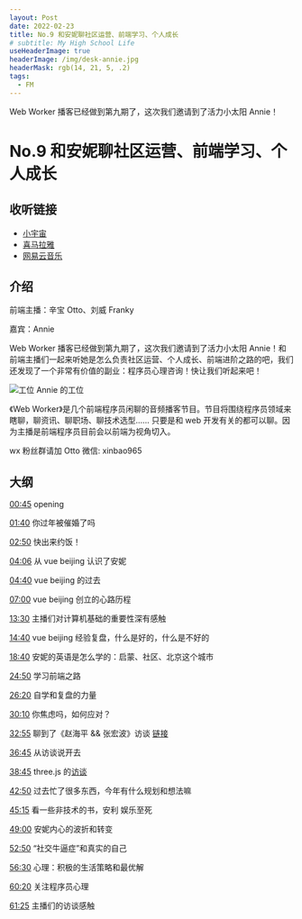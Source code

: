 ```yaml
---
layout: Post
date: 2022-02-23
title: No.9 和安妮聊社区运营、前端学习、个人成长
# subtitle: My High School Life
useHeaderImage: true
headerImage: /img/desk-annie.jpg
headerMask: rgb(14, 21, 5, .2)
tags:
  - FM
---
```


Web Worker 播客已经做到第九期了，这次我们邀请到了活力小太阳 Annie！

<!-- more -->

# No.9 和安妮聊社区运营、前端学习、个人成长

## 收听链接

- [小宇宙](https://www.xiaoyuzhoufm.com/episode/62158dac42107d36fefdf923)
- [喜马拉雅](https://www.ximalaya.com/sound/504676346)
- [网易云音乐](https://music.163.com/#/program?id=2498499421)

## 介绍

前端主播：辛宝 Otto、刘威 Franky

嘉宾：Annie

Web Worker 播客已经做到第九期了，这次我们邀请到了活力小太阳 Annie！和前端主播们一起来听她是怎么负责社区运营、个人成长、前端进阶之路的吧，我们还发现了一个非常有价值的副业：程序员心理咨询！快让我们听起来吧！

![工位](/img/desk-annie.jpg)
Annie 的工位

《Web Worker》是几个前端程序员闲聊的音频播客节目。节目将围绕程序员领域来瞎聊，聊资讯、聊职场、聊技术选型...... 只要是和 web 开发有关的都可以聊。因为主播是前端程序员目前会以前端为视角切入。

wx 粉丝群请加 Otto 微信: xinbao965

## 大纲

[00:45]() opening

[01:40]() 你过年被催婚了吗

[02:50]() 快出来约饭！

[04:06]() 从 vue beijing 认识了安妮

[04:40]() vue beijing 的过去

[07:00]() vue beijing 创立的心路历程

[13:30]() 主播们对计算机基础的重要性深有感触

[14:40]() vue beijing 经验复盘，什么是好的，什么是不好的

[18:40]() 安妮的英语是怎么学的：启蒙、社区、北京这个城市

[24:50]() 学习前端之路

[26:20]() 自学和复盘的力量

[30:10]() 你焦虑吗，如何应对？

[32:55]() 聊到了《赵海平 && 张宏波》访谈 [链接](https://juejin.cn/post/7040037986699837453)

[36:45]() 从访谈说开去

[38:45]() three.js 的[访谈](https://live.juejin.cn/4354/three-js)

[42:50]() 过去忙了很多东西，今年有什么规划和想法嘛

[45:15]() 看一些非技术的书，安利 娱乐至死

[49:00]() 安妮内心的波折和转变

[52:50]() “社交牛逼症”和真实的自己

[56:30]() 心理：积极的生活策略和最优解

[60:20]() 关注程序员心理

[61:25]() 主播们的访谈感触
